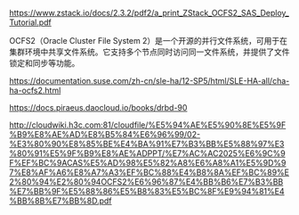 https://www.zstack.io/docs/2.3.2/pdf2/a_print_ZStack_OCFS2_SAS_Deploy_Tutorial.pdf

OCFS2（Oracle Cluster File System 2）是一个开源的并行文件系统，可用于在集群环境中共享文件系统。它支持多个节点同时访问同一文件系统，并提供了文件锁定和同步等功能。

https://documentation.suse.com/zh-cn/sle-ha/12-SP5/html/SLE-HA-all/cha-ha-ocfs2.html

https://docs.piraeus.daocloud.io/books/drbd-90

http://cloudwiki.h3c.com:81/cloudfile/%E5%94%AE%E5%90%8E%E5%9F%B9%E8%AE%AD%E8%B5%84%E6%96%99/02-%E3%80%90%E8%85%BE%E4%BA%91%E7%B3%BB%E5%88%97%E3%80%91%E5%9F%B9%E8%AE%ADPPT/%E7%AC%AC2025%E6%9C%9F%EF%BC%9ACAS%E5%AD%98%E5%82%A8%E6%A8%A1%E5%9D%97%E8%AF%A6%E8%A7%A3%EF%BC%88%E4%B8%8A%EF%BC%89%E2%80%94%E2%80%94OCFS2%E6%96%87%E4%BB%B6%E7%B3%BB%E7%BB%9F%E5%88%86%E5%B8%83%E5%BC%8F%E9%94%81%E4%BB%8B%E7%BB%8D.pdf